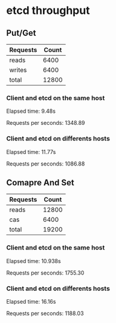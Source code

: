 # etcd throughput 

## Put/Get

| Requests | Count |
|----------|-------|
| reads    | 6400  |
| writes   | 6400  |
| total    | 12800 |

### Client and etcd on the same host

Elapsed time: 9.48s

Requests per seconds:  1348.89

### Client and etcd on differents hosts

Elapsed time: 11.77s

Requests per seconds:  1086.88


## Comapre And Set

| Requests | Count |
|----------|-------|
| reads    | 12800  |
| cas      | 6400  |
| total    | 19200 |

### Client and etcd on the same host

Elapsed time: 10.938s

Requests per seconds:  1755.30

### Client and etcd on differents hosts

Elapsed time: 16.16s

Requests per seconds:  1188.03

